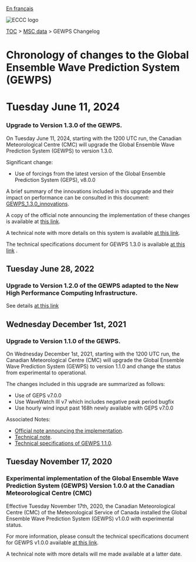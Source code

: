 [En français](changelog_gewps_fr.md)

![ECCC logo](../../img_eccc-logo.png)

[TOC](../../readme_en.md) > [MSC data](../readme_en.md) > GEWPS Changelog

# Chronology of changes to the Global Ensemble Wave Prediction System (GEWPS)

# Tuesday June 11, 2024

### Upgrade to Version 1.3.0 of the GEWPS.

On Tuesday June 11, 2024, starting with the 1200 UTC run, the Canadian Meteorological Centre (CMC) will upgrade the Global Ensemble Wave Prediction System (GEWPS) to version 1.3.0.

Significant change:

* Use of forcings from the latest version of the Global Ensemble Prediction System (GEPS), v8.0.0

A brief summary of the innovations included in this upgrade and their impact on performance can be consulted in this document: [GEWPS_1.3.0_innovations](https://collaboration.cmc.ec.gc.ca/cmc/cmoi/product_guide/docs/fact_sheets/factsheet_gewps-130_e.pdf).

A copy of the official note announcing the implementation of these changes is available at [this link](http://dd.meteo.gc.ca/doc/genots/2024/06/11/NOCN03_CWAO_311455___xxxxx).

A technical note with more details on this system is available [at this link](http://collaboration.cmc.ec.gc.ca/cmc/cmoi/product_guide/docs/tech_notes/technote_gewps-130_e.pdf).

The technical specifications document for GEWPS 1.3.0 is available [at this link](https://collaboration.cmc.ec.gc.ca/cmc/cmoi/product_guide/docs/tech_specifications/tech_specifications_GEWPS_1.3.0_e.pdf) .


## Tuesday June 28, 2022

### Upgrade to Version 1.2.0 of the GEWPS adapted to the New High Performance Computing Infrastructure.

See details [at this link](../changelog_multisystems_en.md)

## Wednesday December 1st, 2021

### Upgrade to Version 1.1.0 of the GEWPS.

On Wednesday December 1st, 2021, starting with the 1200 UTC run, the Canadian Meteorological Centre (CMC) will upgrade the Global Ensemble Wave Prediction System (GEWPS) to version 1.1.0 and change the status from experimental to operational.

The changes included in this upgrade are summarized as follows:

* Use of GEPS v7.0.0
* Use WaveWatch III v7 which includes negative peak period bugfix
* Use hourly wind input past 168h newly available with GEPS v7.0.0

Associated Notes:

* [Official note announcing the implementation](http://dd.weather.gc.ca/doc/genots/2021/11/26/NOCN03_CWAO_262118___50159).
* [Technical note](https://collaboration.cmc.ec.gc.ca/cmc/cmoi/product_guide/docs/tech_notes/technote_gewps-110_e.pdf).
* [Technical specifications of GEWPS 1.1.0](https://collaboration.cmc.ec.gc.ca/cmc/cmoi/product_guide/docs/tech_specifications/tech_specifications_GEWPS_1.1.0_e.pdf).

## Tuesday November 17, 2020

### Experimental implementation of the Global Ensemble Wave Prediction System (GEWPS) Version 1.0.0 at the Canadian Meteorological Centre (CMC)

Effective Tuesday November 17th, 2020, the Canadian Meteorological Centre (CMC) of the Meteorological Service of Canada installed the Global Ensemble Wave Prediction System (GEWPS) v1.0.0 with experimental status.

For more information, please consult the technical specifications document for GEWPS v1.0.0 available [at this link](https://collaboration.cmc.ec.gc.ca/cmc/CMOI/product_guide/docs/tech_specifications/tech_specifications_GEWPS_1.0.0_e.pdf).

A technical note with more details will me made available at a latter date.
